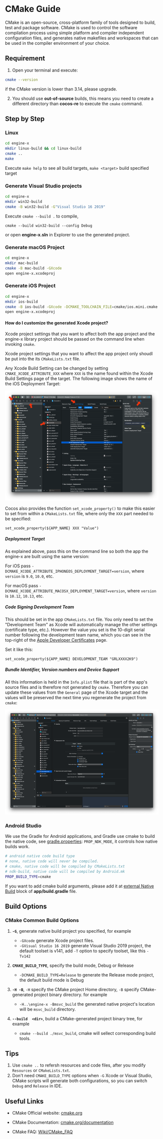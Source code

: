 # CMake Guide

CMake is an open-source, cross-platform family of tools designed to build, test and package software. CMake is used to control the software compilation process using simple platform and compiler independent configuration files, and generates native makefiles and workspaces that can be used in the compiler environment of your choice.

## Requirement

1. Open your terminal and execute:
  ```sh
  cmake --version
  ```
if the CMake version is lower than 3.14, please upgrade.

2. You should use __out-of-source__ builds, this means you need to create a different directory than __cocos-re__ to execute the `cmake` command.

## Step by Step

### Linux

```sh
cd engine-x
mkdir linux-build && cd linux-build
cmake ..
make
``` 

Execute `make help` to see all build targets, `make <target>` build specified target

### Generate Visual Studio projects

```sh
cd engine-x
mkdir win32-build
cmake -B win32-build -G"Visual Studio 16 2019"
```

Execute `cmake --build .` to compile,
```
cmake --build win32-build --config Debug
```
or open **engine-x.sln** in Explorer to use the generated project. 

### Generate macOS Project

```sh
cd engine-x
mkdir mac-build
cmake -B mac-build -GXcode
open engine-x.xcodeproj
```

### Generate iOS Project

```sh
cd engine-x
mkdir ios-build
cmake -B ios-build -GXcode -DCMAKE_TOOLCHAIN_FILE=cmake/ios.mini.cmake
open engine-x.xcodeproj
```

#### How do I customize the generated Xcode project?

Xcode project settings that you want to affect both the app project and the engine-x library project should be passed on the command
line when invoking `cmake`.

Xcode project settings that you want to affect the app project only shoudl be put into the its `CMakeLists.txt` file.

Any Xcode Build Setting can be changed by setting `CMAKE_XCODE_ATTRIBUTE_XXX` where `XXX` is the name found within the Xcode Build
Settings page of the target.  The following image shows the name of the iOS Deployment Target:

![Find Xcode Build Setting](images/Xcode_Find_Setting_Name.png)

Cocos also provides the function `set_xcode_property()` to make this easier to set from within a `CMakeLists.txt` file, where only
the `XXX` part needed to be specified:

```
set_xcode_property(${APP_NAME} XXX "Value")
```

##### Deployment Target

As explained above, pass this on the command line so both the app the engine-x are built using the same version:

For iOS pass `-DCMAKE_XCODE_ATTRIBUTE_IPHONEOS_DEPLOYMENT_TARGET=version`, where `version` is `9.0`, `10.0`, etc.

For macOS pass `-DCMAKE_XCODE_ATTRIBUTE_MACOSX_DEPLOYMENT_TARGET=version`, where `version` is `10.12`, `10.13`, etc.

##### Code Signing Development Team

This should be set in the app `CMakeLists.txt` file.  You only need to set the "Development Team" as Xcode will automatically manage the
other settings (certificate type, etc.).  However the value you set is the 10-digit serial number following the development team name,
which you can see in the top-right of the [Apple Developer Certificates](https://developer.apple.com/account/resources/certificates/list) page.

Set it like this:
```
set_xcode_property(${APP_NAME} DEVELOPMENT_TEAM "GRLXXXX2K9")
```

##### Bundle Identifier, Version numbers and Device Support

All this information is held in the `Info.plist` file that is part of the app's source files and is therefore not generated by `cmake`.  Therefore
you can update these values from the `General` page of the Xcode target and the values will be preserved the next time you regenerate the project
from `cmake`:

![Xcode General Page](images/Xcode_General_Page.png)


### Android Studio

We use the Gradle for Android applications, and Gradle use cmake to build the native code, see  [gradle.properties](https://github.com/c4games/engine-x/blob/84be684e3858393a6f3efc50e3f95d4e0ac92a20/tests/cpp-empty-test/proj.android/gradle.properties#L38): `PROP_NDK_MODE`, it controls how native builds work.

```sh
# android native code build type
# none, native code will never be compiled.
# cmake, native code will be compiled by CMakeLists.txt
# ndk-build, native code will be compiled by Android.mk
PROP_BUILD_TYPE=cmake
```

If you want to add cmake build arguments, please add it at [external Native Build](https://github.com/c4games/engine-x/blob/84be684e3858393a6f3efc50e3f95d4e0ac92a20/tests/cpp-empty-test/proj.android/app/build.gradle#L25) block of __app/build.gradle__ file.


## Build Options

### CMake Common Build Options

1. __`-G`__, generate native build project you specified, for example

    * `-GXcode` generate Xcode project files.
    * `-GVisual Studio 16 2019` generate Visual Studio 2019 project, the default toolset is v141, add `-T` option to specify toolset, like this `-Tv142`

1. __`CMAKE_BUILD_TYPE`__, specify the build mode, Debug or Release

    * `-DCMAKE_BUILD_TYPE=Release` to generate the Release mode project, the default build mode is Debug

1. __`-H -B`__, `-H` specify the CMake project Home directory, `-B` specify CMake-generated project binary directory. for example

    * `-H..\engine-x -Bmsvc_build` the generated native project's location will be `msvc_build` directory.

1. __`--build  <dir>`__, build a CMake-generated project binary tree, for example

    * `cmake --build ./msvc_build`, cmake will sellect corresponding build tools.

## Tips

1. Use `cmake ..` to refersh resources and code files, after you modify `Resources` or `CMakeLists.txt`.
1. Don't need `CMAKE_BUILD_TYPE` options when `-G` Xcode or Visual Studio, CMake scripts will generate both configurations, so you can switch `Debug` and `Release` in IDE.

## Useful Links

* CMake Official website: [cmake.org](https://cmake.org/)

* CMake Documentation: [cmake.org/documentation](https://cmake.org/documentation/)

* CMake FAQ: [Wiki/CMake_FAQ](https://cmake.org/Wiki/CMake_FAQ)
